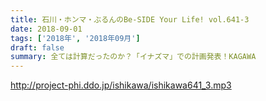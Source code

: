 ```yaml
---
title: 石川・ホンマ・ぶるんのBe-SIDE Your Life! vol.641-3
date: 2018-09-01
tags: ['2018年', '2018年09月']
draft: false
summary: 全ては計算だったのか？「イナズマ」での計画発表！KAGAWA
---
```


http://project-phi.ddo.jp/ishikawa/ishikawa641_3.mp3
